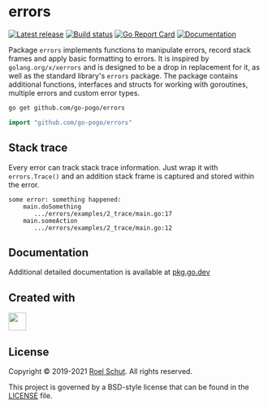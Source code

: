  errors
======
[![Latest release][latest-release-img]][latest-release-url]
[![Build status][build-status-img]][build-status-url]
[![Go Report Card][report-img]][report-url]
[![Documentation][doc-img]][doc-url]

[latest-release-img]: https://img.shields.io/github/release/go-pogo/errors.svg?label=latest

[latest-release-url]: https://github.com/go-pogo/errors/releases

[build-status-img]: https://github.com/go-pogo/errors/workflows/Go/badge.svg

[build-status-url]: https://github.com/go-pogo/errors/actions?query=workflow%3AGo

[report-img]: https://goreportcard.com/badge/github.com/go-pogo/errors

[report-url]: https://goreportcard.com/report/github.com/go-pogo/errors

[doc-img]: https://godoc.org/github.com/go-pogo/errors?status.svg

[doc-url]: https://pkg.go.dev/github.com/go-pogo/errors


Package `errors` implements functions to manipulate errors, record stack frames and apply basic formatting to errors. It
is inspired by `golang.org/x/xerrors` and is designed to be a drop in replacement for it, as well as the standard
library's `errors` package. The package contains additional functions, interfaces and structs for working with
goroutines, multiple errors and custom error types.

```sh
go get github.com/go-pogo/errors
```

```go
import "github.com/go-pogo/errors"
```

## Stack trace

Every error can track stack trace information. Just wrap it with `errors.Trace()` and an addition stack frame is
captured and stored within the error.

```text
some error: something happened:
    main.doSomething
       .../errors/examples/2_trace/main.go:17
    main.someAction
       .../errors/examples/2_trace/main.go:12
```

## Documentation

Additional detailed documentation is available at [pkg.go.dev][doc-url]

## Created with

<a href="https://www.jetbrains.com/?from=go-pogo" target="_blank"><img src="https://pbs.twimg.com/profile_images/1206615658638856192/eiS7UWLo_400x400.jpg" width="35" /></a>

## License

Copyright © 2019-2021 [Roel Schut](https://roelschut.nl). All rights reserved.

This project is governed by a BSD-style license that can be found in the [LICENSE](LICENSE) file.
